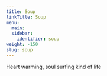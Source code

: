 ```yaml
---
title: Soup
linkTitle: Soup
menu:
  main:
  sidebar:
    identifier: soup
weight: -150
slug: soup
---
```


Heart warming, soul surfing kind of life